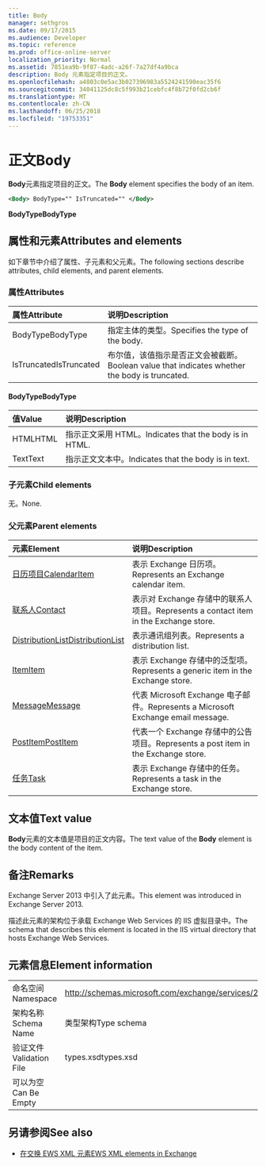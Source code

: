```yaml
---
title: Body
manager: sethgros
ms.date: 09/17/2015
ms.audience: Developer
ms.topic: reference
ms.prod: office-online-server
localization_priority: Normal
ms.assetid: 7851ea9b-9f87-4adc-a26f-7a27df4a9bca
description: Body 元素指定项目的正文。
ms.openlocfilehash: a4803c0e5ac3b027396983a5524241590eac35f6
ms.sourcegitcommit: 34041125dc8c5f993b21cebfc4f8b72f0fd2cb6f
ms.translationtype: MT
ms.contentlocale: zh-CN
ms.lasthandoff: 06/25/2018
ms.locfileid: "19753351"
---
```

# <a name="body"></a><span data-ttu-id="0c2d8-103">正文</span><span class="sxs-lookup"><span data-stu-id="0c2d8-103">Body</span></span>

<span data-ttu-id="0c2d8-104">**Body**元素指定项目的正文。</span><span class="sxs-lookup"><span data-stu-id="0c2d8-104">The **Body** element specifies the body of an item.</span></span> 
  
```XML
<Body> BodyType="" IsTruncated="" </Body>
```

 <span data-ttu-id="0c2d8-105">**BodyType**</span><span class="sxs-lookup"><span data-stu-id="0c2d8-105">**BodyType**</span></span>
## <a name="attributes-and-elements"></a><span data-ttu-id="0c2d8-106">属性和元素</span><span class="sxs-lookup"><span data-stu-id="0c2d8-106">Attributes and elements</span></span>

<span data-ttu-id="0c2d8-107">如下章节中介绍了属性、子元素和父元素。</span><span class="sxs-lookup"><span data-stu-id="0c2d8-107">The following sections describe attributes, child elements, and parent elements.</span></span>
  
### <a name="attributes"></a><span data-ttu-id="0c2d8-108">属性</span><span class="sxs-lookup"><span data-stu-id="0c2d8-108">Attributes</span></span>

|<span data-ttu-id="0c2d8-109">**属性**</span><span class="sxs-lookup"><span data-stu-id="0c2d8-109">**Attribute**</span></span>|<span data-ttu-id="0c2d8-110">**说明**</span><span class="sxs-lookup"><span data-stu-id="0c2d8-110">**Description**</span></span>|
|:-----|:-----|
|<span data-ttu-id="0c2d8-111">BodyType</span><span class="sxs-lookup"><span data-stu-id="0c2d8-111">BodyType</span></span>  <br/> |<span data-ttu-id="0c2d8-112">指定主体的类型。</span><span class="sxs-lookup"><span data-stu-id="0c2d8-112">Specifies the type of the body.</span></span>  <br/> |
|<span data-ttu-id="0c2d8-113">IsTruncated</span><span class="sxs-lookup"><span data-stu-id="0c2d8-113">IsTruncated</span></span>  <br/> |<span data-ttu-id="0c2d8-114">布尔值，该值指示是否正文会被截断。</span><span class="sxs-lookup"><span data-stu-id="0c2d8-114">Boolean value that indicates whether the body is truncated.</span></span>  <br/> |
   
#### <a name="bodytype"></a><span data-ttu-id="0c2d8-115">BodyType</span><span class="sxs-lookup"><span data-stu-id="0c2d8-115">BodyType</span></span>

|<span data-ttu-id="0c2d8-116">**值**</span><span class="sxs-lookup"><span data-stu-id="0c2d8-116">**Value**</span></span>|<span data-ttu-id="0c2d8-117">**说明**</span><span class="sxs-lookup"><span data-stu-id="0c2d8-117">**Description**</span></span>|
|:-----|:-----|
|<span data-ttu-id="0c2d8-118">HTML</span><span class="sxs-lookup"><span data-stu-id="0c2d8-118">HTML</span></span>  <br/> |<span data-ttu-id="0c2d8-119">指示正文采用 HTML。</span><span class="sxs-lookup"><span data-stu-id="0c2d8-119">Indicates that the body is in HTML.</span></span>  <br/> |
|<span data-ttu-id="0c2d8-120">Text</span><span class="sxs-lookup"><span data-stu-id="0c2d8-120">Text</span></span>  <br/> |<span data-ttu-id="0c2d8-121">指示正文文本中。</span><span class="sxs-lookup"><span data-stu-id="0c2d8-121">Indicates that the body is in text.</span></span>  <br/> |
   
### <a name="child-elements"></a><span data-ttu-id="0c2d8-122">子元素</span><span class="sxs-lookup"><span data-stu-id="0c2d8-122">Child elements</span></span>

<span data-ttu-id="0c2d8-123">无。</span><span class="sxs-lookup"><span data-stu-id="0c2d8-123">None.</span></span>
  
### <a name="parent-elements"></a><span data-ttu-id="0c2d8-124">父元素</span><span class="sxs-lookup"><span data-stu-id="0c2d8-124">Parent elements</span></span>

|<span data-ttu-id="0c2d8-125">**元素**</span><span class="sxs-lookup"><span data-stu-id="0c2d8-125">**Element**</span></span>|<span data-ttu-id="0c2d8-126">**说明**</span><span class="sxs-lookup"><span data-stu-id="0c2d8-126">**Description**</span></span>|
|:-----|:-----|
|[<span data-ttu-id="0c2d8-127">日历项目</span><span class="sxs-lookup"><span data-stu-id="0c2d8-127">CalendarItem</span></span>](calendaritem.md) <br/> |<span data-ttu-id="0c2d8-128">表示 Exchange 日历项。</span><span class="sxs-lookup"><span data-stu-id="0c2d8-128">Represents an Exchange calendar item.</span></span>  <br/> |
|[<span data-ttu-id="0c2d8-129">联系人</span><span class="sxs-lookup"><span data-stu-id="0c2d8-129">Contact</span></span>](contact.md) <br/> |<span data-ttu-id="0c2d8-130">表示对 Exchange 存储中的联系人项目。</span><span class="sxs-lookup"><span data-stu-id="0c2d8-130">Represents a contact item in the Exchange store.</span></span>  <br/> |
|[<span data-ttu-id="0c2d8-131">DistributionList</span><span class="sxs-lookup"><span data-stu-id="0c2d8-131">DistributionList</span></span>](distributionlist.md) <br/> |<span data-ttu-id="0c2d8-132">表示通讯组列表。</span><span class="sxs-lookup"><span data-stu-id="0c2d8-132">Represents a distribution list.</span></span>  <br/> |
|[<span data-ttu-id="0c2d8-133">Item</span><span class="sxs-lookup"><span data-stu-id="0c2d8-133">Item</span></span>](item.md) <br/> |<span data-ttu-id="0c2d8-134">表示 Exchange 存储中的泛型项。</span><span class="sxs-lookup"><span data-stu-id="0c2d8-134">Represents a generic item in the Exchange store.</span></span>  <br/> |
|[<span data-ttu-id="0c2d8-135">Message</span><span class="sxs-lookup"><span data-stu-id="0c2d8-135">Message</span></span>](message-ex15websvcsotherref.md) <br/> |<span data-ttu-id="0c2d8-136">代表 Microsoft Exchange 电子邮件。</span><span class="sxs-lookup"><span data-stu-id="0c2d8-136">Represents a Microsoft Exchange email message.</span></span>  <br/> |
|[<span data-ttu-id="0c2d8-137">PostItem</span><span class="sxs-lookup"><span data-stu-id="0c2d8-137">PostItem</span></span>](postitem.md) <br/> |<span data-ttu-id="0c2d8-138">代表一个 Exchange 存储中的公告项目。</span><span class="sxs-lookup"><span data-stu-id="0c2d8-138">Represents a post item in the Exchange store.</span></span>  <br/> |
|[<span data-ttu-id="0c2d8-139">任务</span><span class="sxs-lookup"><span data-stu-id="0c2d8-139">Task</span></span>](task.md) <br/> |<span data-ttu-id="0c2d8-140">表示 Exchange 存储中的任务。</span><span class="sxs-lookup"><span data-stu-id="0c2d8-140">Represents a task in the Exchange store.</span></span>  <br/> |
   
## <a name="text-value"></a><span data-ttu-id="0c2d8-141">文本值</span><span class="sxs-lookup"><span data-stu-id="0c2d8-141">Text value</span></span>

<span data-ttu-id="0c2d8-142">**Body**元素的文本值是项目的正文内容。</span><span class="sxs-lookup"><span data-stu-id="0c2d8-142">The text value of the **Body** element is the body content of the item.</span></span> 
  
## <a name="remarks"></a><span data-ttu-id="0c2d8-143">备注</span><span class="sxs-lookup"><span data-stu-id="0c2d8-143">Remarks</span></span>

<span data-ttu-id="0c2d8-144">Exchange Server 2013 中引入了此元素。</span><span class="sxs-lookup"><span data-stu-id="0c2d8-144">This element was introduced in Exchange Server 2013.</span></span>
  
<span data-ttu-id="0c2d8-145">描述此元素的架构位于承载 Exchange Web Services 的 IIS 虚拟目录中。</span><span class="sxs-lookup"><span data-stu-id="0c2d8-145">The schema that describes this element is located in the IIS virtual directory that hosts Exchange Web Services.</span></span>
  
## <a name="element-information"></a><span data-ttu-id="0c2d8-146">元素信息</span><span class="sxs-lookup"><span data-stu-id="0c2d8-146">Element information</span></span>

|||
|:-----|:-----|
|<span data-ttu-id="0c2d8-147">命名空间</span><span class="sxs-lookup"><span data-stu-id="0c2d8-147">Namespace</span></span>  <br/> |http://schemas.microsoft.com/exchange/services/2006/types  <br/> |
|<span data-ttu-id="0c2d8-148">架构名称</span><span class="sxs-lookup"><span data-stu-id="0c2d8-148">Schema Name</span></span>  <br/> |<span data-ttu-id="0c2d8-149">类型架构</span><span class="sxs-lookup"><span data-stu-id="0c2d8-149">Type schema</span></span>  <br/> |
|<span data-ttu-id="0c2d8-150">验证文件</span><span class="sxs-lookup"><span data-stu-id="0c2d8-150">Validation File</span></span>  <br/> |<span data-ttu-id="0c2d8-151">types.xsd</span><span class="sxs-lookup"><span data-stu-id="0c2d8-151">types.xsd</span></span>  <br/> |
|<span data-ttu-id="0c2d8-152">可以为空</span><span class="sxs-lookup"><span data-stu-id="0c2d8-152">Can Be Empty</span></span>  <br/> ||
   
## <a name="see-also"></a><span data-ttu-id="0c2d8-153">另请参阅</span><span class="sxs-lookup"><span data-stu-id="0c2d8-153">See also</span></span>



- [<span data-ttu-id="0c2d8-154">在交换 EWS XML 元素</span><span class="sxs-lookup"><span data-stu-id="0c2d8-154">EWS XML elements in Exchange</span></span>](ews-xml-elements-in-exchange.md)

